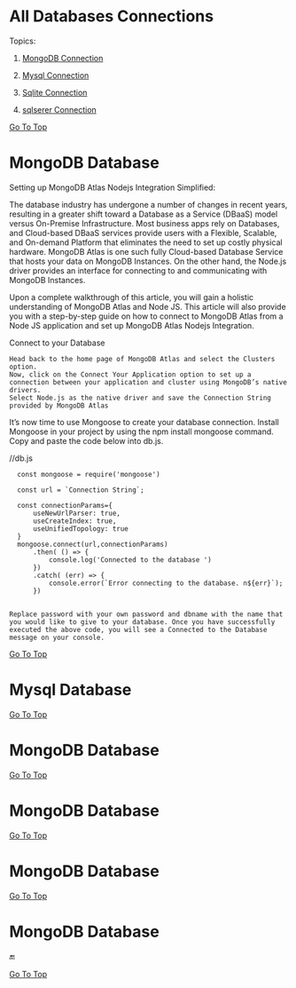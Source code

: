 # All Databases Connections


<a name="top"></a>

Topics:

1. [MongoDB Connection](#mongodb)
 
3. [Mysql Connection](#mysql)

4. [Sqlite Connection](#sqlite)

5. [sqlserer Connection](#sqlserver)









[Go To Top](#top)
<a name="mongodb"></a>
# MongoDB Database


Setting up MongoDB Atlas Nodejs Integration Simplified:


The database industry has undergone a number of changes in recent years, resulting in a greater shift toward a Database as a Service (DBaaS) model versus On-Premise Infrastructure. Most business apps rely on Databases, and Cloud-based DBaaS services provide users with a Flexible, Scalable, and On-demand Platform that eliminates the need to set up costly physical hardware. MongoDB Atlas is one such fully Cloud-based Database Service that hosts your data on MongoDB Instances. On the other hand, the Node.js driver provides an interface for connecting to and communicating with MongoDB Instances. 

Upon a complete walkthrough of this article, you will gain a holistic understanding of MongoDB Atlas and Node JS. This article will also provide you with a step-by-step guide on how to connect to MongoDB Atlas from a Node JS application and set up MongoDB Atlas Nodejs Integration.




Connect to your Database

    Head back to the home page of MongoDB Atlas and select the Clusters option.
    Now, click on the Connect Your Application option to set up a connection between your application and cluster using MongoDB’s native drivers.
    Select Node.js as the native driver and save the Connection String provided by MongoDB Atlas 

It’s now time to use Mongoose to create your database connection. Install Mongoose in your project by using the npm install mongoose command. Copy and paste the code below into db.js.



//db.js


      const mongoose = require('mongoose')

      const url = `Connection String`;

      const connectionParams={
          useNewUrlParser: true,
          useCreateIndex: true,
          useUnifiedTopology: true 
      }
      mongoose.connect(url,connectionParams)
          .then( () => {
              console.log('Connected to the database ')
          })
          .catch( (err) => {
              console.error(`Error connecting to the database. n${err}`);
          })


    Replace password with your own password and dbname with the name that you would like to give to your database. Once you have successfully executed the above code, you will see a Connected to the Database message on your console.












[Go To Top](#top)
<a name="mysql"></a>
# Mysql Database
















[Go To Top](#top)
<a name="top"></a>
# MongoDB Database













[Go To Top](#top)
<a name="top"></a>
# MongoDB Database


















[Go To Top](#top)
<a name="top"></a>
# MongoDB Database
















[Go To Top](#top)
<a name="top"></a>
# MongoDB Database




:end:








[Go To Top](#top)

